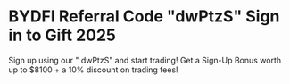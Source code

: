 # BYDFI Referral Code "dwPtzS" Sign in to Gift 2025 
Sign up using our " dwPtzS" and start trading! Get a Sign-Up Bonus worth up to $8100 + a 10% discount on trading fees!
